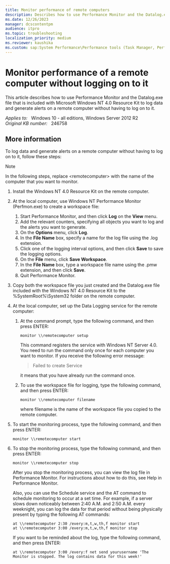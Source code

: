 ```yaml
---
title: Monitor performance of remote computers
description: Describes how to use Performance Monitor and the Datalog.exe file to monitor performance of remote computers.
ms.date: 12/26/2023
manager: dcscontentpm
audience: itpro
ms.topic: troubleshooting
localization_priority: medium
ms.reviewer: kaushika
ms.custom: sap:System Performance\Performance tools (Task Manager, Perfmon, WSRM, and WPA), csstroubleshoot
---
```

# Monitor performance of a remote computer without logging on to it

This article describes how to use Performance Monitor and the Datalog.exe file that is included with Microsoft Windows NT 4.0 Resource Kit to log data and generate alerts on a remote computer without having to log on to it.

_Applies to:_ &nbsp; Windows 10 - all editions, Windows Server 2012 R2  
_Original KB number:_ &nbsp; 246758

## More information

To log data and generate alerts on a remote computer without having to log on to it, follow these steps:

> [!NOTE]
> In the following steps, replace \<remotecomputer> with the name of the computer that you want to monitor.

1. Install the Windows NT 4.0 Resource Kit on the remote computer.
2. At the local computer, use Windows NT Performance Monitor (Perfmon.exe) to create a workspace file:

    1. Start Performance Monitor, and then click **Log** on the
    **View** menu.
    2. Add the relevant counters, specifying all objects you want to log and the alerts you want to generate.
    3. On the **Options** menu, click **Log**.
    4. In the **File Name** box, specify a name for the log file using the .log extension.
    5. Click one of the logging interval options, and then click
    **Save** to save the logging options.
    6. On the **File** menu, click **Save Workspace**.
    7. In the **File Name** box, type a workspace file name using the .pmw extension, and then click **Save**.
    8. Quit Performance Monitor.

3. Copy both the workspace file you just created and the Datalog.exe file included with the Windows NT 4.0 Resource Kit to the %SystemRoot%\System32 folder on the remote computer.

4. At the local computer, set up the Data Logging service for the remote computer:

    1. At the command prompt, type the following command, and then press ENTER:

        ```console
        monitor \\remotecomputer setup
        ```

        This command registers the service with Windows NT Server 4.0. You need to run the command only once for each computer you want to monitor. If you receive the following error message:

        > Failed to create Service

        it means that you have already run the command once.
  
    2. To use the workspace file for logging, type the following command, and then press ENTER:

        ```console
        monitor \\remotecomputer filename
        ```

        where filename is the name of the workspace file you copied to the remote computer.

5. To start the monitoring process, type the following command, and then press ENTER:

    ```console
    monitor \\remotecomputer start
    ```

6. To stop the monitoring process, type the following command, and then press ENTER:

    ```console
    monitor \\remotecomputer stop
    ```

    After you stop the monitoring process, you can view the log file in Performance Monitor. For instructions about how to do this, see Help in Performance Monitor.

    Also, you can use the Schedule service and the AT command to schedule monitoring to occur at a set time. For example, if a server slows down noticeably between 2:40 A.M. and 2:50 A.M. every weeknight, you can log the data for that period without being physically present by typing the following AT commands:

    ```console
    at \\remotecomputer 2:30 /every:m,t,w,th,f monitor start
    at \\remotecomputer 3:00 /every:m,t,w,th,f monitor stop
    ```

    If you want to be reminded about the log, type the following command, and then press ENTER:

    ```console
    at \\remotecomputer 3:00 /every:f net send yourusername 'The Monitor is stopped. The log contains data for this week!'
    ```
